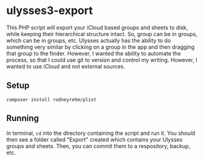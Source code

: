ulysses3-export
===============

This PHP script will export your iCloud based groups and sheets to disk, while keeping their hierarchical structure intact. So, group can be in groups, which can be in groups, etc. Ulysses actually has the ability to do something very similar by clicking on a group in the app and then dragging that group to the finder. However, I wanted the ability to automate the process, so that I could use git to version and control my writing. However, I wanted to use iCloud and not external sources. 

## Setup

<code>composer install rodneyrehm/plist</code>

## Running

In terminal, <code>cd</code> into the directory containing the script and run it. You should then see a folder called "Export" created which contains your Ulysses groups and sheets. Then, you can commit them to a respository, backup, etc.

